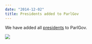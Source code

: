 ```yaml
---
date: "2014-12-02"
title: Presidents added to ParlGov
---
```


We have added all [presidents](http://dev.parlgov.org/documentation/table/politician_president/) to ParlGov. 

![](/images/parliament-sweden.jpg)
